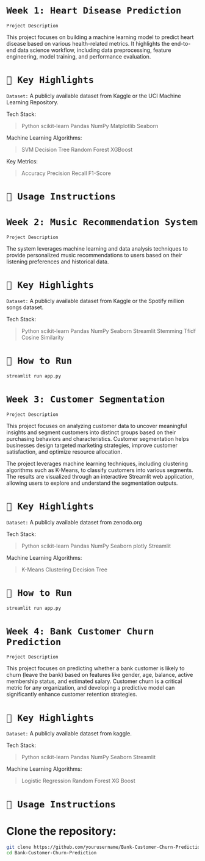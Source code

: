 # `Week 1: Heart Disease Prediction`

`Project Description`

This project focuses on building a machine learning model to predict heart disease based on various health-related metrics. It highlights the end-to-end data science workflow, including data preprocessing, feature engineering, model training, and performance evaluation.

# `🚀 Key Highlights`

`Dataset:`
A publicly available dataset from Kaggle or the UCI Machine Learning Repository.

Tech Stack:
>Python
>scikit-learn
>Pandas
>NumPy
>Matplotlib
>Seaborn

Machine Learning Algorithms:
>SVM
>Decision Tree
>Random Forest
>XGBoost

Key Metrics:
>Accuracy
>Precision
>Recall
>F1-Score

# `🧪 Usage Instructions`








# `Week 2: Music Recommendation System`

`Project Description`

The system leverages machine learning and data analysis techniques to provide personalized music recommendations to users based on their listening preferences and historical data.

# `🚀 Key Highlights`

`Dataset:`
A publicly available dataset from Kaggle or the Spotify million songs dataset.

Tech Stack:
>Python
>scikit-learn
>Pandas
>NumPy
>Seaborn
>Streamlit
>Stemming
>Tfidf
>Cosine Similarity

# `📜 How to Run`
```bash
streamlit run app.py
```



# `Week 3: Customer Segmentation`

`Project Description`

This project focuses on analyzing customer data to uncover meaningful insights and segment customers into distinct groups based on their purchasing behaviors and characteristics. Customer segmentation helps businesses design targeted marketing strategies, improve customer satisfaction, and optimize resource allocation.

The project leverages machine learning techniques, including clustering algorithms such as K-Means, to classify customers into various segments. The results are visualized through an interactive Streamlit web application, allowing users to explore and understand the segmentation outputs.

# `🚀 Key Highlights`

`Dataset:`
A publicly available dataset from zenodo.org

Tech Stack:
>Python
>scikit-learn
>Pandas
>NumPy
>Seaborn
>plotly
>Streamlit

Machine Learning Algorithms:
>K-Means Clustering
>Decision Tree

# `📜 How to Run`
```bash
streamlit run app.py
```



# `Week 4: Bank Customer Churn Prediction`

`Project Description`

This project focuses on predicting whether a bank customer is likely to churn (leave the bank) based on features like gender, age, balance, active membership status, and estimated salary. Customer churn is a critical metric for any organization, and developing a predictive model can significantly enhance customer retention strategies.

# `🚀 Key Highlights`

`Dataset:`
A publicly available dataset from kaggle.

Tech Stack:
>Python
>scikit-learn
>Pandas
>NumPy
>Seaborn
>Streamlit

Machine Learning Algorithms:
>Logistic Regression
>Random Forest
>XG Boost

# `🧪 Usage Instructions`

# Clone the repository:
```bash
git clone https://github.com/yourusername/Bank-Customer-Churn-Prediction.git
cd Bank-Customer-Churn-Prediction
```
